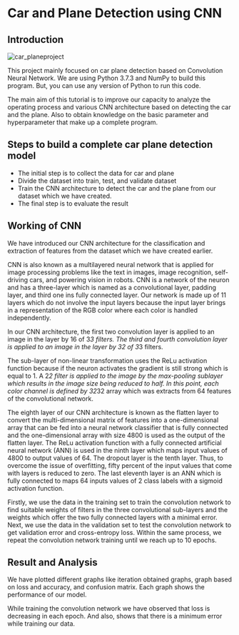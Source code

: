 # Car and Plane Detection using CNN

## Introduction

![car_planeproject](https://user-images.githubusercontent.com/40186859/120678171-8dae4600-c4b7-11eb-80bf-2d05c96a1740.png)


This project mainly focused on car plane detection based on Convolution Neural Network. We are using Python 3.7.3 and NumPy to build this program. But, you can use any version of Python to run this code.

The main aim of this tutorial is to improve our capacity to analyze the operating process and various CNN architecture based on detecting the car and the plane. Also to obtain knowledge on the basic parameter and hyperparameter that make up a complete program. 

## Steps to build a complete car plane detection model

* The initial step is to collect the data for car and plane
* Divide the dataset into train, test, and validate dataset
* Train the CNN architecture to detect the car and the plane from our dataset which we have created.
* The final step is to evaluate the result


## Working of CNN

We have introduced our CNN architecture for the classification and extraction of features from the dataset which we have created earlier.

CNN is also known as a multilayered neural network that is applied for image processing problems like the text in images, image recognition, self-driving cars, and powering vision in robots. CNN is a network of the neuron and has a three-layer which is named as a convolutional layer, padding layer, and third one ins fully connected layer. Our network is made up of 11 layers which do not involve the input layers because the input layer brings in a representation of the RGB color where each color is handled independently. 

In our CNN architecture, the first two convolution layer is applied to an image in the layer by 16 of 3*3 filters. The third and fourth convolution layer is applied to an image in the layer by 32 of 3*3 filters.

The sub-layer of non-linear transformation uses the ReLu activation function because if the neuron activates the gradient is still strong which is equal to 1. A 2*2 filter is applied to the image by the max-pooling sublayer which results in the image size being reduced to half. In this point, each color channel is defined by 32*32 array which was extracts from 64 features of the convolutional network. 

The eighth layer of our CNN architecture is known as the flatten layer to convert the multi-dimensional matrix of features into a one-dimensional array that can be fed into a neural network classifier that is fully connected and the one-dimensional array with size 4800 is used as the output of the flatten layer. The ReLu activation function with a fully connected artificial neural network (ANN) is used in the ninth layer which maps input values of 4800 to output values of 64. The dropout layer is the tenth layer. Thus, to overcome the issue of overfitting, fifty percent of the input values that come with layers is reduced to zero. The last eleventh layer is an ANN which is fully connected to maps 64 inputs values of 2 class labels with a sigmoid activation function.

Firstly, we use the data in the training set to train the convolution network to find suitable weights of filters in the three convolutional sub-layers and the weights which offer the two fully connected layers with a minimal error. Next, we use the data in the validation set to test the convolution network to get validation error and cross-entropy loss. Within the same process, we repeat the convolution network training until we reach up to 10 epochs. 

## Result and Analysis

We have plotted different graphs like iteration obtained graphs, graph based on loss and accuracy, and confusion matrix. Each graph shows the performance of our model. 

While training the convolution network we have observed that loss is decreasing in each epoch. And also, shows that there is a minimum error while training our data. 
